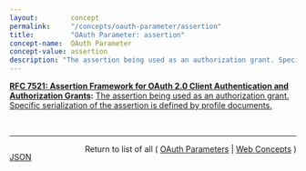 ```yaml
---
layout:        concept
permalink:     "/concepts/oauth-parameter/assertion"
title:         "OAuth Parameter: assertion"
concept-name:  OAuth Parameter
concept-value: assertion
description: "The assertion being used as an authorization grant. Specific serialization of the assertion is defined by profile documents."
---
```


**[RFC 7521: Assertion Framework for OAuth 2.0 Client Authentication and Authorization Grants](/specs/IETF/RFC/7521 "This specification provides a framework for the use of assertions with OAuth 2.0 in the form of a new client authentication mechanism and a new authorization grant type. Mechanisms are specified for transporting assertions during interactions with a token endpoint; general processing rules are also specified. The intent of this specification is to provide a common framework for OAuth 2.0 to interwork with other identity systems using assertions and to provide alternative client authentication mechanisms. Note that this specification only defines abstract message flows and processing rules. In order to be implementable, companion specifications are necessary to provide the corresponding concrete instantiations."):** [The assertion being used as an authorization grant. Specific serialization of the assertion is defined by profile documents.](http://tools.ietf.org/html/rfc7521#section-4.1 "Read documentation for OAuth Parameter &#34;assertion&#34;")

<br/>
<hr/>

<p style="float : left"><a href="./assertion.json" title="JSON representing this particular Web Concept value">JSON</a></p>
<p style="text-align: right">Return to list of all ( <a href="../oauth-parameter/">OAuth Parameters</a> | <a href="../">Web Concepts</a> )</p>
